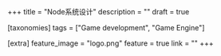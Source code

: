 +++
title = "Node系统设计"
description = ""
draft = true

[taxonomies]
tags = ["Game development", "Game Engine"]

[extra]
feature_image = "logo.png"
feature = true
link = "" 
+++

